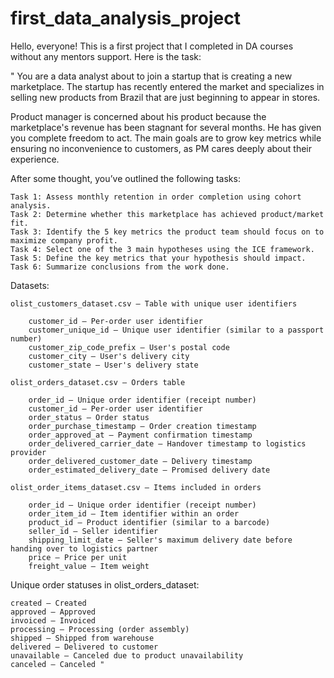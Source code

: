 # first_data_analysis_project
Hello, everyone!
This is a first project that I completed in DA courses without any mentors support.
Here is the task:

" You are a data analyst about to join a startup that is creating a new marketplace. The startup has recently entered the market and specializes in selling new products from Brazil that are just beginning to appear in stores.

Product manager is concerned about his product because the marketplace's revenue has been stagnant for several months. He has given you complete freedom to act. The main goals are to grow key metrics while ensuring no inconvenience to customers, as PM cares deeply about their experience.

After some thought, you’ve outlined the following tasks:

    Task 1: Assess monthly retention in order completion using cohort analysis.
    Task 2: Determine whether this marketplace has achieved product/market fit.
    Task 3: Identify the 5 key metrics the product team should focus on to maximize company profit.
    Task 4: Select one of the 3 main hypotheses using the ICE framework.
    Task 5: Define the key metrics that your hypothesis should impact.
    Task 6: Summarize conclusions from the work done.

Datasets:

    olist_customers_dataset.csv — Table with unique user identifiers

        customer_id — Per-order user identifier
        customer_unique_id — Unique user identifier (similar to a passport number)
        customer_zip_code_prefix — User's postal code
        customer_city — User's delivery city
        customer_state — User's delivery state

    olist_orders_dataset.csv — Orders table

        order_id — Unique order identifier (receipt number)
        customer_id — Per-order user identifier
        order_status — Order status
        order_purchase_timestamp — Order creation timestamp
        order_approved_at — Payment confirmation timestamp
        order_delivered_carrier_date — Handover timestamp to logistics provider
        order_delivered_customer_date — Delivery timestamp
        order_estimated_delivery_date — Promised delivery date

    olist_order_items_dataset.csv — Items included in orders

        order_id — Unique order identifier (receipt number)
        order_item_id — Item identifier within an order
        product_id — Product identifier (similar to a barcode)
        seller_id — Seller identifier
        shipping_limit_date — Seller's maximum delivery date before handing over to logistics partner
        price — Price per unit
        freight_value — Item weight

Unique order statuses in olist_orders_dataset:

    created — Created
    approved — Approved
    invoiced — Invoiced
    processing — Processing (order assembly)
    shipped — Shipped from warehouse
    delivered — Delivered to customer
    unavailable — Canceled due to product unavailability
    canceled — Canceled "
